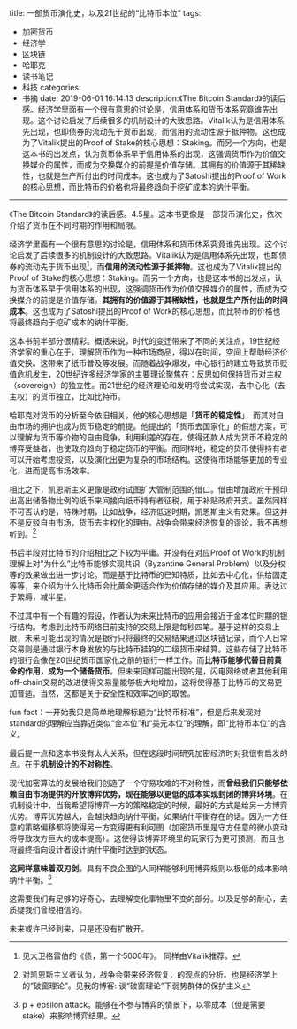 title: 一部货币演化史，以及21世纪的“比特币本位”
tags:
  - 加密货币
  - 经济学
  - 区块链
  - 哈耶克
  - 读书笔记
  - 科技
categories:
  - 书摘
date: 2019-06-01 16:14:13
description:《The Bitcoin Standard》的读后感。经济学里面有一个很有意思的讨论是，信用体系和货币体系究竟谁先出现。这个讨论启发了后续很多的机制设计的大致思路。Vitalik认为是信用体系先出现，也即债券的流动先于货币出现，而信用的流动性源于抵押物。这也成为了Vitalik提出的Proof of Stake的核心思想：Staking。而另一个方向，也是这本书的出发点，认为货币体系早于信用体系的出现，这强调货币作为价值交换媒介的属性，而成为交换媒介的前提是价值存储。其拥有的价值源于其稀缺性，也就是生产所付出的时间成本。这也成为了Satoshi提出的Proof of Work的核心思想，而比特币的价格也将最终趋向于挖矿成本的纳什平衡。
---

《The Bitcoin Standard》的读后感。4.5星。这本书更像是一部货币演化史，依次介绍了货币在不同时期的作用和局限。

经济学里面有一个很有意思的讨论是，信用体系和货币体系究竟谁先出现。这个讨论启发了后续很多的机制设计的大致思路。Vitalik认为是信用体系先出现，也即债券的流动先于货币出现[^1]，而**信用的流动性源于抵押物**。这也成为了Vitalik提出的Proof of Stake的核心思想：Staking。而另一个方向，也是这本书的出发点，认为货币体系早于信用体系的出现，这强调货币作为价值交换媒介的属性，而成为交换媒介的前提是价值存储。**其拥有的价值源于其稀缺性，也就是生产所付出的时间成本**。这也成为了Satoshi提出的Proof of Work的核心思想，而比特币的价格也将最终趋向于挖矿成本的纳什平衡。

这本书前半部分很精彩。概括来说，时代的变迁带来了不同的关注点，19世纪经济学家的重心在于，理解货币作为一种市场商品，得以在时间，空间上帮助经济价值交换。这带来了纸币普及等发展。而随着战争爆发，中心银行的建立导致货币贬值危机发生，20世纪许多经济学家的主要理论聚焦在：反思如何保持货币对主权（sovereign）的独立性。而21世纪的经济理论和发明将尝试实现，去中心化（去主权）的货币独立，比如比特币。

哈耶克对货币的分析至今依旧相关，他的核心思想是「**货币的稳定性**」，而其对自由市场的拥护也成为货币稳定的前提。他提出的「货币去国家化」的假想方案，可以理解为货币等价物的自由竞争，利用利差的存在，使得还款人成为货币不稳定的博弈受益者，也使政府趋向于稳定货币的平衡。而同样地，稳定的货币使得持有者可以开始考虑投资，以及演化出更为复杂的市场结构。这使得市场能够更加的专业化，进而提高市场效率。

相比之下，凯恩斯主义更像是政府试图扩大管制范围的借口。借由增加政府干预印出高出储备物比例的纸币来间接向纸币持有者征税，用于补贴政府开支。虽然同样不可否认的是，特殊时期，比如战争，经济低迷时期，凯恩斯主义有效果。但这并不是反驳自由市场，货币去主权化的理由。战争会带来经济恢复的谬论，我不再想听到。[^2]

书后半段对比特币的介绍相比之下较为平庸。并没有在对应Proof of Work的机制理解上对”为什么”比特币能够实现共识（Byzantine General Problem）以及分权等的效果做出进一步讨论。而是基于比特币的已知特质，比如去中心化，供给固定等等，来介绍为什么比特币会比黄金更适合作为价值存储的媒介及其应用。表达过于繁缛，减半星。

不过其中有一个有趣的假设，作者认为未来比特币的应用会接近于金本位时期的银行结构。考虑到比特币网络目前支持的交易上限是每秒四笔。基于这样的交易上限，未来可能出现的情况是银行只将最终的交易结果通过区块链记录，而个人日常交易则是通过银行本身发放的与比特币挂钩的二级货币来结算。这些存储了比特币的银行会像在20世纪货币国家化之前的银行一样工作。而**比特币能够代替目前黄金的作用，成为一个储备货币**。但未来同样可能出现的是，闪电网络或者其他利用off-chain交易的改进使得交易量能够极大地增加，这将使得基于比特币的交易更加普适。当然，这都是关于安全性和效率之间的取舍。

fun fact：一开始我只是简单地理解标题为“比特币标准”，但是后来发现对standard的理解应当靠近类似“金本位”和“美元本位”的理解，即“比特币本位”的含义。

最后提一点和这本书没有太大关系，但在这段时间研究加密经济时对我很有启发的点。在于**机制设计的不对称性**。

现代加密算法的发展给我们创造了一个守易攻难的不对称性，而**曾经我们只能够依赖自由市场提供的开放博弈优势，现在能够以更低的成本实现封闭的博弈环境**。在机制设计中，当我希望将博弈一方的策略稳定的时候，最好的方式是给另一方博弈优势。博弈优势越大，会越快趋向纳什平衡，如果纳什平衡存在的话。因为一方任意的策略偏移都将使得另一方变得更有利可图（加密货币里是守方任意的微小变动将导致攻方巨大的成本提高）。这使得该博弈环境里的玩家行为更可预测，而且也将最终指向设计者设计纳什平衡时达到的状态。

**这同样意味着双刃剑**。具有不良企图的人同样能够利用博弈规则以极低的成本影响纳什平衡。[^3]

这需要我们有足够的好奇心，去理解变化事物里不变的部分。以及足够的耐心，去质疑我们曾经相信的。

未来或许已经到来，只是还没有扩散开。

[^1]: 见大卫格雷伯的《债，第一个5000年》。 同样由Vitalik推荐。
[^2]: 对凯恩斯主义者认为，战争会带来经济恢复，的观点的分析。也是经济学上的”破窗理论”。见我的博客: 谈“破窗理论”下弱势群体的保护主义
[^3]: p + epsilon attack。能够在不参与博弈的情景下，以零成本（但是需要stake）来影响博弈结果。